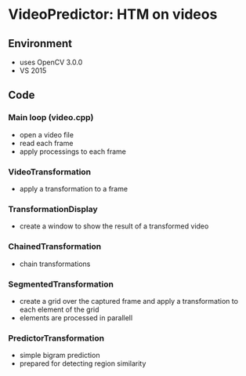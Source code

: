 # VideoPredictor: HTM on videos

## Environment
- uses OpenCV 3.0.0
- VS 2015

## Code

### Main loop (video.cpp)
- open a video file
- read each frame
- apply processings to each frame

### VideoTransformation
- apply a transformation to a frame

### TransformationDisplay
- create a window to show the result of a transformed video

### ChainedTransformation
- chain transformations

### SegmentedTransformation
- create a grid over the captured frame and apply a transformation to each element of the grid
- elements are processed in parallell

### PredictorTransformation
- simple bigram prediction
- prepared for detecting region similarity